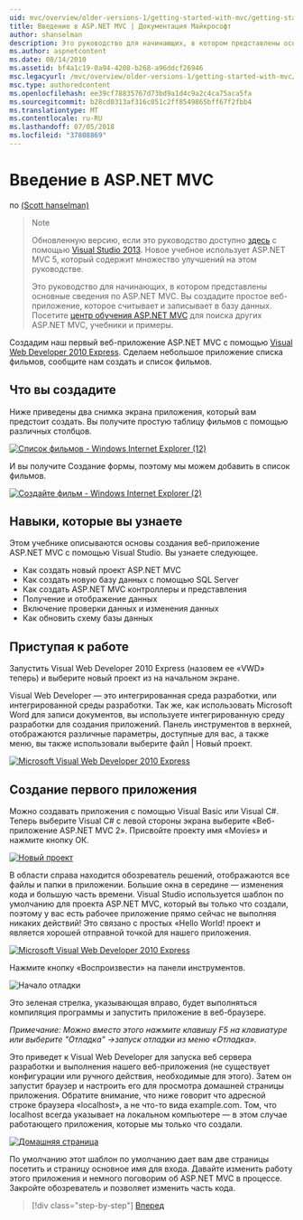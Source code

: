 ```yaml
---
uid: mvc/overview/older-versions-1/getting-started-with-mvc/getting-started-with-mvc-part1
title: Введение в ASP.NET MVC | Документация Майкрософт
author: shanselman
description: Это руководство для начинающих, в котором представлены основные сведения по ASP.NET MVC. Создание простого веб-приложения, которое считывает и записывает в базу данных.
ms.author: aspnetcontent
ms.date: 08/14/2010
ms.assetid: bf4a1c19-0a94-4208-b268-a96ddcf26946
msc.legacyurl: /mvc/overview/older-versions-1/getting-started-with-mvc/getting-started-with-mvc-part1
msc.type: authoredcontent
ms.openlocfilehash: ee39cf78835767d73bd9a1d4c9a2c4ca75aca5fa
ms.sourcegitcommit: b28cd0313af316c051c2ff8549865bff67f2fbb4
ms.translationtype: MT
ms.contentlocale: ru-RU
ms.lasthandoff: 07/05/2018
ms.locfileid: "37808869"
---
```

<a name="intro-to-aspnet-mvc"></a>Введение в ASP.NET MVC
====================
по [(Scott hanselman)](https://github.com/shanselman)

> > [!NOTE]
> > Обновленную версию, если это руководство доступно [здесь](../../getting-started/introduction/getting-started.md) с помощью [Visual Studio 2013](https://www.microsoft.com/visualstudio/eng/2013-downloads). Новое учебное использует ASP.NET MVC 5, который содержит множество улучшений на этом руководстве.
> 
> 
> Это руководство для начинающих, в котором представлены основные сведения по ASP.NET MVC. Вы создадите простое веб-приложение, которое считывает и записывает в базу данных. Посетите [центр обучения ASP.NET MVC](../../../index.md) для поиска других ASP.NET MVC, учебники и примеры.


Создадим наш первый веб-приложение ASP.NET MVC с помощью [Visual Web Developer 2010 Express](https://www.microsoft.com/express/Web/). Сделаем небольшое приложение списка фильмов, сообщите нам создать и список фильмов.

## <a name="what-youll-build"></a>Что вы создадите

Ниже приведены два снимка экрана приложения, который вам предстоит создать. Вы получите простую таблицу фильмов с помощью различных столбцов.

[![Список фильмов - Windows Internet Explorer (12)](getting-started-with-mvc-part1/_static/image2.png)](getting-started-with-mvc-part1/_static/image1.png)

И вы получите Создание формы, поэтому мы можем добавить в список фильмов.

[![Создайте фильм - Windows Internet Explorer (2)](getting-started-with-mvc-part1/_static/image4.png)](getting-started-with-mvc-part1/_static/image3.png)

## <a name="skills-youll-learn"></a>Навыки, которые вы узнаете

Этом учебнике описываются основы создания веб-приложение ASP.NET MVC с помощью Visual Studio. Вы узнаете следующее.

- Как создать новый проект ASP.NET MVC
- Как создать новую базу данных с помощью SQL Server
- Как создать ASP.NET MVC контроллеры и представления
- Получение и отображение данных
- Включение проверки данных и изменения данных
- Как обновить схему базы данных

## <a name="get-started"></a>Приступая к работе

Запустить Visual Web Developer 2010 Express (назовем ее «VWD» теперь) и выберите новый проект из на начальном экране.

Visual Web Developer — это интегрированная среда разработки, или интегрированной среды разработки. Так же, как использовать Microsoft Word для записи документов, вы используете интегрированную среду разработки для создания приложений. Панель инструментов в верхней, отображаются различные параметры, доступные для вас, а также меню, вы также использовали выберите файл | Новый проект.

[![Microsoft Visual Web Developer 2010 Express](getting-started-with-mvc-part1/_static/image6.png)](getting-started-with-mvc-part1/_static/image5.png)

## <a name="creating-your-first-application"></a>Создание первого приложения

Можно создавать приложения с помощью Visual Basic или Visual C#. Теперь выберите Visual C# с левой стороны экрана выберите «Веб-приложение ASP.NET MVC 2». Присвойте проекту имя «Movies» и нажмите кнопку ОК.

[![Новый проект](getting-started-with-mvc-part1/_static/image8.png)](getting-started-with-mvc-part1/_static/image7.png)

В области справа находится обозреватель решений, отображаются все файлы и папки в приложении. Большие окна в середине — изменения кода и большую часть времени. Visual Studio используется шаблон по умолчанию для проекта ASP.NET MVC, который вы только что создали, поэтому у вас есть рабочее приложение прямо сейчас не выполняя никаких действий! Это связано с простых «Hello World! проект и является хорошей отправной точкой для нашего приложения.

[![Microsoft Visual Web Developer 2010 Express](getting-started-with-mvc-part1/_static/image10.png)](getting-started-with-mvc-part1/_static/image9.png)

Нажмите кнопку «Воспроизвести» на панели инструментов.

![Начало отладки](getting-started-with-mvc-part1/_static/image11.png)

Это зеленая стрелка, указывающая вправо, будет выполняться компиляция программы и запустить приложение в веб-браузере.

*Примечание: Можно вместо этого нажмите клавишу F5 на клавиатуре или выберите "Отладка" -&gt;запуск отладки из меню «Отладка».*

Это приведет к Visual Web Developer для запуска веб сервера разработки и выполнения нашего веб-приложения (не существует конфигурации или ручного действия, необходимые для этого). Затем он запустит браузер и настроить его для просмотра домашней страницы приложения. Обратите внимание, что ниже говорит что адресной строке браузера «localhost», а не что-то вида example.com. Том, что localhost всегда указывает на локальном компьютере — в этом случае работающего приложения, которые мы только что создали.

[![Домашняя страница](getting-started-with-mvc-part1/_static/image13.png)](getting-started-with-mvc-part1/_static/image12.png)

По умолчанию этот шаблон по умолчанию дает вам две страницы посетить и страницу основное имя для входа. Давайте изменить работу этого приложения и немного поговорим об ASP.NET MVC в процессе. Закройте обозреватель и позволяет изменить часть кода.

> [!div class="step-by-step"]
> [Вперед](getting-started-with-mvc-part2.md)
